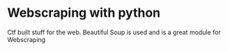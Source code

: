 # Webscraping with python

Ctf built stuff for the web. Beautiful Soup is used and is a great module for Webscraping


